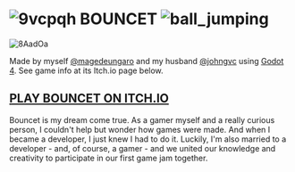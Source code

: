 # ![9vcpqh](https://github.com/magedeungaro/PocBall/assets/81477400/5b1e2ce2-7d33-4ba6-9e04-2e0be9203c19) BOUNCET ![ball_jumping](https://github.com/magedeungaro/PocBall/assets/81477400/da2bad1d-8b5c-4fff-a3c8-2c242804a534)

![8AadOa](https://github.com/magedeungaro/PocBall/assets/81477400/8e7f8aa2-3a32-4706-b57a-c4109d666def)

Made by myself [@magedeungaro](https://github.com/magedeungaro) and my husband [@johngvc](https://github.com/johngvc/johngvc) using [Godot 4](https://godotengine.org/). See game info at its Itch.io page below.

## [PLAY BOUNCET ON ITCH.IO](https://magedbgt.itch.io/bouncet)

Bouncet is my dream come true. As a gamer myself and a really curious person, I couldn't help but wonder how games were made. And when I became a developer, I just knew I had to do it. Luckily, I'm also married to a developer - and, of course, a gamer - and we united our knowledge and creativity to participate in our first game jam together.
